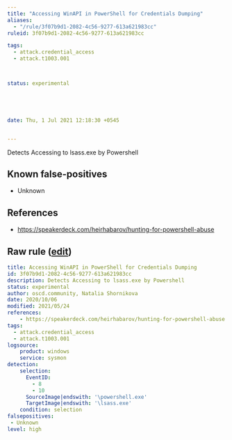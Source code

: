 ```yaml
---
title: "Accessing WinAPI in PowerShell for Credentials Dumping"
aliases:
  - "/rule/3f07b9d1-2082-4c56-9277-613a621983cc"
ruleid: 3f07b9d1-2082-4c56-9277-613a621983cc

tags:
  - attack.credential_access
  - attack.t1003.001



status: experimental





date: Thu, 1 Jul 2021 12:18:30 +0545


---
```


Detects Accessing to lsass.exe by Powershell

<!--more-->


## Known false-positives

* Unknown



## References

* https://speakerdeck.com/heirhabarov/hunting-for-powershell-abuse


## Raw rule ([edit](https://github.com/SigmaHQ/sigma/edit/master/rules/windows/sysmon/sysmon_accessing_winapi_in_powershell_credentials_dumping.yml))
```yaml
title: Accessing WinAPI in PowerShell for Credentials Dumping
id: 3f07b9d1-2082-4c56-9277-613a621983cc
description: Detects Accessing to lsass.exe by Powershell
status: experimental
author: oscd.community, Natalia Shornikova
date: 2020/10/06
modified: 2021/05/24
references:
    - https://speakerdeck.com/heirhabarov/hunting-for-powershell-abuse
tags:
  - attack.credential_access
  - attack.t1003.001
logsource:
    product: windows
    service: sysmon
detection:
    selection:
      EventID:
        - 8
        - 10
      SourceImage|endswith: '\powershell.exe'
      TargetImage|endswith: '\lsass.exe'
    condition: selection
falsepositives: 
 - Unknown
level: high

```
